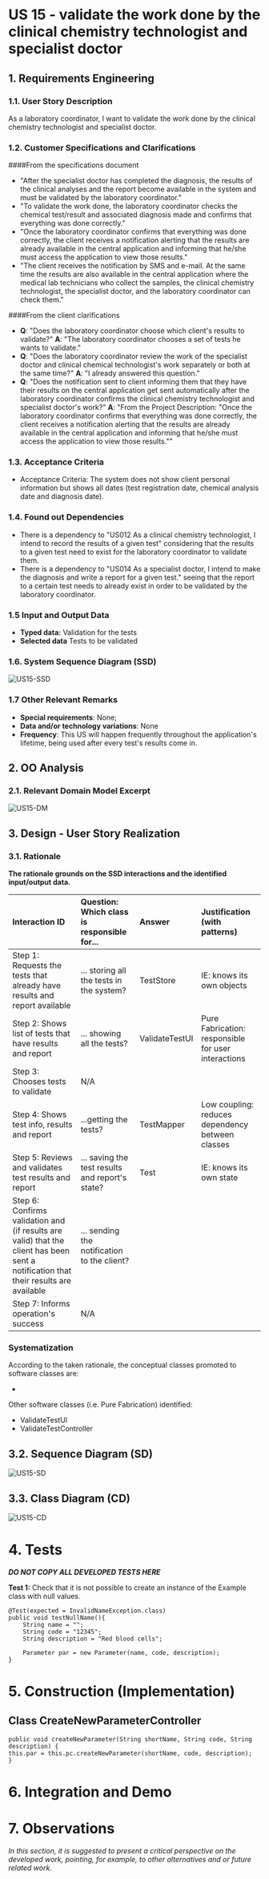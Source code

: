 # US 15 - validate the work done by the clinical chemistry technologist and specialist doctor

## 1. Requirements Engineering

### 1.1. User Story Description

As a laboratory coordinator, I want to validate the work done by the clinical chemistry technologist and specialist doctor.

### 1.2. Customer Specifications and Clarifications

####From the specifications document

* "After the specialist doctor has completed the diagnosis, the results of the clinical analyses and the report become available in the system and must be validated by the laboratory coordinator."
* "To validate the work done, the laboratory coordinator checks the chemical test/result and associated diagnosis made and confirms that everything was done correctly."
* "Once the laboratory coordinator confirms that everything was done correctly, the client receives a notification alerting that the results are already available in the central application and informing that he/she must access the application to view those results."
* "The client receives the notification by SMS and e-mail. At the same time the results are also available in the central application where the medical lab technicians who collect the samples, the clinical chemistry technologist, the specialist doctor, and the laboratory coordinator can check them."

####From the client clarifications

* **Q**: "Does the laboratory coordinator choose which client's results to validate?" **A**: "The laboratory coordinator chooses a set of tests he wants to validate."
* **Q**: "Does the laboratory coordinator review the work of the specialist doctor and clinical chemical technologist's work separately or both at the same time?" **A**: "I already answered this question."
* **Q**: "Does the notification sent to client informing them that they have their results on the central application get sent automatically after the laboratory coordinator confirms the clinical chemistry technologist and specialist doctor's work?" **A**: "From the Project Description: "Once the laboratory coordinator confirms that everything was done correctly, the client receives a notification alerting that the results are already available in the central application and informing that he/she must access the application to view those results.""

### 1.3. Acceptance Criteria

* Acceptance Criteria: The system does not show client personal information but shows all dates (test registration date, chemical analysis date and diagnosis date).

### 1.4. Found out Dependencies

* There is a dependency to "US012 As a clinical chemistry technologist, I intend to record the results of a given test" considering that the results to a given test need to exist for the laboratory coordinator to validate them.
* There is a dependency to "US014 As a specialist doctor, I intend to make the diagnosis and write a report for a given test." seeing that the report to a certain test needs to already exist in order to be validated by the laboratory coordinator.

### 1.5 Input and Output Data

* **Typed data:** Validation for the tests
* **Selected data** Tests to be validated

### 1.6. System Sequence Diagram (SSD)

![US15-SSD](US15_SSD.svg)

### 1.7 Other Relevant Remarks

* **Special requirements**: None;
* **Data and/or technology variations**: None
* **Frequency**: This US will happen frequently throughout the application's lifetime, being used after every test's results come in.

## 2. OO Analysis

### 2.1. Relevant Domain Model Excerpt

![US15-DM](US15_DM.svg)

## 3. Design - User Story Realization

### 3.1. Rationale

**The rationale grounds on the SSD interactions and the identified input/output data.**

| Interaction ID | Question: Which class is responsible for... | Answer  | Justification (with patterns)  |
|:-------------  |:---------------------|:------------|:---------------------------- |
| Step 1: Requests the tests that already have results and report available |	... storing all the tests in the system? | TestStore | IE: knows its own objects |
| Step 2: Shows list of tests that have results and report | ... showing all the tests? | ValidateTestUI | Pure Fabrication: responsible for user interactions |
| Step 3: Chooses tests to validate | N/A |  |  |
| Step 4: Shows test info, results and report | ...getting the tests? | TestMapper | Low coupling: reduces dependency between classes |
| Step 5: Reviews and validates test results and report | ... saving the test results and report's state? | Test | IE: knows its own state |
| Step 6: Confirms validation and (if results are valid) that the client has been sent a notification that their results are available | ... sending the notification to the client? |  |  |
| Step 7: Informs operation's success | N/A |  |  |


### Systematization ##

According to the taken rationale, the conceptual classes promoted to software classes are:

*

Other software classes (i.e. Pure Fabrication) identified:
* ValidateTestUI
* ValidateTestController

## 3.2. Sequence Diagram (SD)

![US15-SD](US15_SD.svg)

## 3.3. Class Diagram (CD)

![US15-CD](US15_CD.svg)

# 4. Tests

**_DO NOT COPY ALL DEVELOPED TESTS HERE_**

**Test 1:** Check that it is not possible to create an instance of the Example class with null values.

	@Test(expected = InvalidNameException.class)
    public void testNullName(){
        String name = "";
        String code = "12345";
        String description = "Red blood cells";

        Parameter par = new Parameter(name, code, description);
    }

# 5. Construction (Implementation)

## Class CreateNewParameterController

    public void createNewParameter(String shortName, String code, String description) {
    this.par = this.pc.createNewParameter(shortName, code, description);
    }


# 6. Integration and Demo




# 7. Observations

*In this section, it is suggested to present a critical perspective on the developed work, pointing, for example, to other alternatives and or future related work.*





